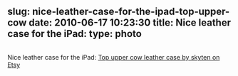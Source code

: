 slug: nice-leather-case-for-the-ipad-top-upper-cow
date: 2010-06-17 10:23:30
title: Nice leather case for the iPad: 
type: photo
---

<a href="http://www.etsy.com/listing/49543991/top-upper-cow-leather-case-for-ipad"><img src="{{@asset.url swerner/tumblr/2010-06-17-nice-leather-case-for-the-ipad-top-upper-cow-36162a850c.jpeg}}" alt=""/></a>

Nice leather case for the iPad: [Top upper cow leather case by skyten on Etsy](http://www.etsy.com/listing/49543991/top-upper-cow-leather-case-for-ipad)
